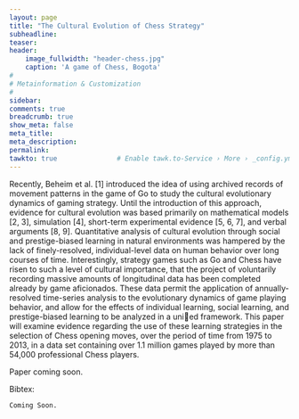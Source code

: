 ```yaml
---
layout: page
title: "The Cultural Evolution of Chess Strategy"
subheadline: 
teaser: 
header:
    image_fullwidth: "header-chess.jpg"
    caption: 'A game of Chess, Bogota'
#
# Metainformation & Customization
#
sidebar: 
comments: true
breadcrumb: true
show_meta: false
meta_title:           
meta_description:
permalink:
tawkto: true               # Enable tawk.to-Service › More › _config.yml
---
```

<div class="row">
<div class="medium-8 columns t30">
<img src="{{ site.url }}/images/chess.png" alt="">
</div><!-- /.medium-8.columns -->
</div><!-- /.row -->
Recently, Beheim et al. [1] introduced the idea of using archived records
of movement patterns in the game of Go to study the cultural evolutionary
dynamics of gaming strategy. Until the introduction of this approach, evidence
for cultural evolution was based primarily on mathematical models
[2, 3], simulation [4], short-term experimental evidence [5, 6, 7], and verbal
arguments [8, 9]. Quantitative analysis of cultural evolution through
social and prestige-biased learning in natural environments was hampered
by the lack of finely-resolved, individual-level data on human behavior over
long courses of time. Interestingly, strategy games such as Go and Chess
have risen to such a level of cultural importance, that the project of voluntarily
recording massive amounts of longitudinal data has been completed
already by game aficionados. These data permit the application of annually-resolved
time-series analysis to the evolutionary dynamics of game playing
behavior, and allow for the effects of individual learning, social learning, and
prestige-biased learning to be analyzed in a unied framework. This paper
will examine evidence regarding the use of these learning strategies in the
selection of Chess opening moves, over the period of time from 1975 to 2013,
in a data set containing over 1.1 million games played by more than 54,000
professional Chess players.


Paper coming soon.

Bibtex:
```
Coming Soon.
```



 
